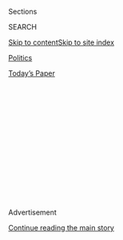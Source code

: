 <div id="app">

<div>

<div>

<div>

<div class="NYTAppHideMasthead css-1q2w90k e1suatyy0">

<div class="section css-ui9rw0 e1suatyy2">

<div class="css-eph4ug er09x8g0">

<div class="css-6n7j50">

</div>

<span class="css-1dv1kvn">Sections</span>

<div class="css-10488qs">

<span class="css-1dv1kvn">SEARCH</span>

</div>

[Skip to content](#site-content)[Skip to site index](#site-index)

</div>

<div id="masthead-section-label" class="css-1wr3we4 eaxe0e00">

[Politics](https://www.nytimes.com/section/politics)

</div>

<div class="css-10698na e1huz5gh0">

</div>

</div>

<div id="masthead-bar-one" class="section hasLinks css-15hmgas e1csuq9d3">

<div class="css-uqyvli e1csuq9d0">

</div>

<div class="css-1uqjmks e1csuq9d1">

</div>

<div class="css-9e9ivx">

[](https://myaccount.nytimes.com/auth/login?response_type=cookie&client_id=vi)

</div>

<div class="css-1bvtpon e1csuq9d2">

[Today’s Paper](https://www.nytimes.com/section/todayspaper)

</div>

</div>

</div>

</div>

<div data-aria-hidden="false">

<div id="site-content" role="main">

<div>

<div class="css-1aor85t" style="opacity:0.000000001;z-index:-1;visibility:hidden">

<div class="css-1hqnpie">

<div class="css-epjblv">

<span class="css-17xtcya">[Politics](/section/politics)</span><span class="css-x15j1o">|</span><span class="css-fwqvlz">Is
TikTok More of a Parenting Problem Than a Security Threat?</span>

</div>

<div class="css-k008qs">

<div class="css-1iwv8en">

<span class="css-18z7m18"></span>

<div>

</div>

</div>

<span class="css-1n6z4y">https://nyti.ms/2C71fKQ</span>

<div class="css-1705lsu">

<div class="css-4xjgmj">

<div class="css-4skfbu" role="toolbar" data-aria-label="Social Media Share buttons, Save button, and Comments Panel with current comment count" data-testid="share-tools">

  - 
  - 
  - 
  - 
    
    <div class="css-6n7j50">
    
    </div>

  - 
  - 

</div>

</div>

</div>

</div>

</div>

</div>

<div id="NYT_TOP_BANNER_REGION" class="css-13pd83m">

</div>

<div id="top-wrapper" class="css-1sy8kpn">

<div id="top-slug" class="css-l9onyx">

Advertisement

</div>

[Continue reading the main story](#after-top)

<div class="ad top-wrapper" style="text-align:center;height:100%;display:block;min-height:250px">

<div id="top" class="place-ad" data-position="top" data-size-key="top">

</div>

</div>

<div id="after-top">

</div>

</div>

<div>

<div id="sponsor-wrapper" class="css-1hyfx7x">

<div id="sponsor-slug" class="css-19vbshk">

Supported by

</div>

[Continue reading the main story](#after-sponsor)

<div id="sponsor" class="ad sponsor-wrapper" style="text-align:center;height:100%;display:block">

</div>

<div id="after-sponsor">

</div>

</div>

<div class="css-186x18t">

White House Memo

</div>

<div class="css-1vkm6nb ehdk2mb0">

# Is TikTok More of a Parenting Problem Than a Security Threat?

</div>

Even as the White House moves against the Chinese social media app, the
intelligence agencies do not see it as a major issue along the lines of
Huawei.

<div class="css-79elbk" data-testid="photoviewer-wrapper">

<div class="css-z3e15g" data-testid="photoviewer-wrapper-hidden">

</div>

<div class="css-1a48zt4 ehw59r15" data-testid="photoviewer-children">

![<span class="css-16f3y1r e13ogyst0" data-aria-hidden="true">President
Trump issued an executive order on Thursday that would effectively ban
TikTok from operating in the United States in 45 days if it is not sold
to an American
company.</span><span class="css-cnj6d5 e1z0qqy90" itemprop="copyrightHolder"><span class="css-1ly73wi e1tej78p0">Credit...</span><span><span>Erin
Schaff/The New York
Times</span></span></span>](https://static01.nyt.com/images/2020/08/07/us/politics/07dc-tiktok01/merlin_175379841_7dd8e79d-d3de-46d9-84e6-e7b0c15e8fb4-articleLarge.jpg?quality=75&auto=webp&disable=upscale)

</div>

</div>

<div class="css-18e8msd">

<div class="css-pdw9fk epjyd6m0">

<div class="css-1txwxcy ey68jwv0" data-aria-hidden="true">

[![David E.
Sanger](https://static01.nyt.com/images/2018/10/03/multimedia/author-david-e-sanger/author-david-e-sanger-thumbLarge.png
"David E. Sanger")](https://www.nytimes.com/by/david-e-sanger)[![Julian
E.
Barnes](https://static01.nyt.com/images/2019/12/13/reader-center/author-julian-barnes/author-julian-barnes-thumbLarge.png
"Julian E. Barnes")](https://www.nytimes.com/by/julian-e-barnes)

</div>

<div class="css-1baulvz">

By [<span class="css-1baulvz" itemprop="name">David E.
Sanger</span>](https://www.nytimes.com/by/david-e-sanger) and
[<span class="css-1baulvz last-byline" itemprop="name">Julian E.
Barnes</span>](https://www.nytimes.com/by/julian-e-barnes)

</div>

</div>

  - 
    
    <div class="css-ld3wwf e16638kd2">
    
    Aug. 7, 2020
    
    </div>

  - 
    
    <div class="css-4xjgmj">
    
    <div class="css-d8bdto" role="toolbar" data-aria-label="Social Media Share buttons, Save button, and Comments Panel with current comment count" data-testid="share-tools">
    
      - 
      - 
      - 
      - 
        
        <div class="css-6n7j50">
        
        </div>
    
      - 
      - 
    
    </div>
    
    </div>

</div>

</div>

<div class="section meteredContent css-1r7ky0e" name="articleBody" itemprop="articleBody">

<div class="css-1fanzo5 StoryBodyCompanionColumn">

<div class="css-53u6y8">

TikTok has long presented a parenting problem, as millions of Americans
raising preteens and teenagers distracted by its viral videos can
attest. But when the C.I.A. was asked recently to assess whether it was
also a national security problem, the answer that came back was highly
equivocal.

Yes, the agency’s analysts told the White House, it is possible that the
Chinese intelligence authorities could intercept data or use the app to
bore into smartphones. But there is no evidence they have done so,
despite the calls from President Trump and Secretary of State Mike
Pompeo to neutralize a threat from the app’s presence on millions of
American devices.

It made little difference. When Mr. Trump [issued an executive order on
Thursday](https://www.nytimes.com/2020/08/06/technology/trump-wechat-tiktok-china.html)
that would [effectively ban
TikTok](https://www.whitehouse.gov/presidential-actions/executive-order-addressing-threat-posed-tiktok/)
from operating in the United States in 45 days — part of an effort to
force a sale of the app to an American company, most likely Microsoft —
he declared it threatened “the national security, foreign policy and
economy of the United States.”

In a surprise addition, he issued a [similar ban on
WeChat](https://www.whitehouse.gov/presidential-actions/executive-order-addressing-threat-posed-wechat/),
a Chinese social media app on which millions of people, largely outside
the United States, conduct everyday conversations and financial
transactions.

</div>

</div>

<div class="css-1fanzo5 StoryBodyCompanionColumn">

<div class="css-53u6y8">

There is no doubt the actions by the administration are the toughest
since it took steps last year to block the use of Huawei
telecommunications equipment by American companies. And there is a fear
running through Silicon Valley that Mr. Trump — seen as eager to punish
the Chinese, and as angry at [viral TikTok
videos](https://www.nytimes.com/2020/05/27/arts/television/trump-sarah-cooper.html)
that mock him and at the app’s role in [deterring attendance at his
rally in June in
Tulsa](https://www.nytimes.com/2020/06/21/style/tiktok-trump-rally-tulsa.html)
— is opening the door for countries around the world to declare Facebook
and Google to be similar threats to their own security.

Measuring national security threats has always been tinged as much by
politics as intelligence assessments: Think of John F. Kennedy’s warning
of the “missile gap” with the Soviets in the 1960 election, or George W.
Bush’s declaration of an imminent Iraqi nuclear ability on his ill-fated
march to war 17 years ago.

Mr. Trump’s warning about the Chinese threat has been expanding: Days
before the executive order, the State Department announced a [“Clean
Network”
initiative](https://www.state.gov/announcing-the-expansion-of-the-clean-network-to-safeguard-americas-assets/),
threatening to ban not only apps, but Chinese undersea cables,
telecommunications firms that have operated in the United States for
years and businesses that store information in the cloud.

Sorting out the real threats from the imagined ones is as complex as the
design of the internet. But the threat TikTok poses, intelligence
officials say, pales to the one created by Huawei, the Chinese
telecommunications giant that was seeking to wire up the United States,
Europe and much of the developing world, using the transition to 5G
networks to control global communications.

“Is TikTok a problem?” Senator Mark Warner, Democrat of Virginia and the
ranking member of the Senate Intelligence Committee, said on Thursday at
the Aspen Security Forum.

</div>

</div>

<div class="css-1fanzo5 StoryBodyCompanionColumn">

<div class="css-53u6y8">

“Yes, but on the hierarchy of problem we are talking about, an app that
allows you to make funny videos” does not really rank, he said.

Huawei is a far deeper concern, Mr. Warner said, because it seeks to
rebuild internet infrastructure — putting in the switches and cell
towers on which American communications run. In the 5G era, that will
also be the infrastructure on which manufacturing, gas supply lines,
agriculture and self-driving cars operate. In a time of conflict, China
could, in theory, order the systems shut down or subtly manipulated.

Even so, through much of last year, Mr. Trump talked about Huawei as a
card in trade negotiations, undercutting his own aides, who were
pressing allies to ban China’s products.

That has changed since the president began blaming China for spreading
the coronavirus. And recent events — like the drying up of Chinese
supplies for dealing with the pandemic and the crackdown by China
against the pro-democracy movement in Hong Kong — have persuaded allies
like Britain to reverse course and ban Huawei’s presence in their
networks.

But allies seem unlikely to get as exercised about TikTok. No one is
saying that it can bring the American economy or the NATO alliance to
its knees — though it can lead to a lot of dinner table arguments over
the time and attention it has sucked away from other things.

That does not mean there is no threat. There are worries about the
location-identifying elements of TikTok, which is why the American
military and intelligence agencies have banned it from official phones
and discouraged its use on personal phones. There is concern about what
other data it could, in theory, pull from the phones.

</div>

</div>

<div class="css-1fanzo5 StoryBodyCompanionColumn">

<div class="css-53u6y8">

The White House has never discussed the underlying intelligence. The
most recent C.I.A. assessment, the latest of a series, has been kept
classified, though it has been widely circulated and much discussed in
Washington. Now that intelligence assessment is playing a significant
role in the debate over whether the way to solve this problem is for
Microsoft, or another [“very American” company, to use Mr. Trump’s
words](https://www.nytimes.com/2020/08/03/business/economy/trump-tiktok-china-business.html),
to take ownership.

</div>

</div>

<div class="css-79elbk" data-testid="photoviewer-wrapper">

<div class="css-z3e15g" data-testid="photoviewer-wrapper-hidden">

</div>

<div class="css-1a48zt4 ehw59r15" data-testid="photoviewer-children">

![<span class="css-16f3y1r e13ogyst0" data-aria-hidden="true">TikTok has
become wildly popular with preteens and
teenagers.</span><span class="css-cnj6d5 e1z0qqy90" itemprop="copyrightHolder"><span class="css-1ly73wi e1tej78p0">Credit...</span><span>Ng
Han Guan/Associated
Press</span></span>](https://static01.nyt.com/images/2020/08/07/us/politics/07dc-tiktok02/07dc-tiktok02-articleLarge.jpg?quality=75&auto=webp&disable=upscale)

</div>

</div>

<div class="css-1fanzo5 StoryBodyCompanionColumn">

<div class="css-53u6y8">

But the problem extends well beyond TikTok.

Mr. Trump’s move and the Clean Networks initiative are based on a belief
that the United States can control its internet environment and keep it
out of Chinese hands, including smartphones and the fiber-optic cables
that carry data across the Pacific.

Sue Gordon, the former deputy director of national intelligence, who
left last year after three decades at the C.I.A. and in other posts,
said that even under the best of circumstances, a huge proportion of
American data would flow across Chinese networks.

“That’s the reality of an interconnected world,” she said. “We have to
learn how to live in dirty networks.”

That will remain the reality even if TikTok’s operations are sold to
Microsoft. To “clean” the app, the company would most likely have to
rewrite almost all of its software. And the existing code has already
been downloaded more than 160 million times in the United States, and
two billion times worldwide.

If Huawei’s installation of equipment around the world poses a high
risk, and TikTok a comparatively low one, WeChat, according to other
officials, presents a more acute — though limited — problem.

American officials believe that China has the ability to monitor
communications on the communications platform.

</div>

</div>

<div class="css-1fanzo5 StoryBodyCompanionColumn">

<div class="css-53u6y8">

WeChat is not widely used in the United States, except for by one key
group — Chinese-born software engineers in Silicon Valley and other
high-tech work forces, according to American officials. They use WeChat
to collaborate on tough mathematical, software or engineering problems,
trading solutions back and forth. Proprietary data can be scooped up by
Chinese intelligence services, an American official said.

A close reading of American statements makes it clear that, so far, much
of the risk attributed to the Chinese apps is theoretical. Mr. Trump’s
executive order on TikTok was carefully couched in the future tense.

“This data collection threatens to allow the Chinese Communist Party
access to Americans’ personal and proprietary information — potentially
allowing China to track the locations of Federal employees and
contractors, build dossiers of personal information for blackmail, and
conduct corporate espionage,” the order said.

Intelligence officials insisted the C.I.A. assessment did not mean that
the app was safe or that installing it on a phone was wise. One
intelligence official said he had warned his own family members not to
install it, and some lawmakers also see TikTok more as a surveillance
program than a way to watch dance videos.

“It’s all fun and games until the communists start data harvesting,”
Senator Ben Sasse, Republican of Nebraska, said in a statement.

But the threat of TikTok has to be kept in perspective, especially given
all of the personal information being sucked up, sold and shared by
smartphone apps.

Christoph Hebeisen, the director of security intelligence research at
Lookout, a company that focuses on the security of mobile devices,
examined the TikTok app and came to a conclusion close to that of the
intelligence agencies: The Chinese government does not seem to have
access to the company’s data on American users, but it could probably
get it if it wanted to.

</div>

</div>

<div class="css-1fanzo5 StoryBodyCompanionColumn">

<div class="css-53u6y8">

But he said that he thought that was not too much different than if the
American government obtained a Foreign Intelligence Surveillance Act
warrant to get the data of an American social media company.

“If you are China, you probably don’t want your government officials to
have Facebook on their phones,” he said, “and if you are the U.S., you
probably don’t want your government officials to have TikTok.”

</div>

</div>

<div>

</div>

</div>

<div>

</div>

<div>

</div>

<div>

</div>

<div>

<div id="bottom-wrapper" class="css-1ede5it">

<div id="bottom-slug" class="css-l9onyx">

Advertisement

</div>

[Continue reading the main story](#after-bottom)

<div id="bottom" class="ad bottom-wrapper" style="text-align:center;height:100%;display:block;min-height:90px">

</div>

<div id="after-bottom">

</div>

</div>

</div>

</div>

</div>

## Site Index

<div>

</div>

## Site Information Navigation

  - [© <span>2020</span> <span>The New York Times
    Company</span>](https://help.nytimes.com/hc/en-us/articles/115014792127-Copyright-notice)

<!-- end list -->

  - [NYTCo](https://www.nytco.com/)
  - [Contact
    Us](https://help.nytimes.com/hc/en-us/articles/115015385887-Contact-Us)
  - [Work with us](https://www.nytco.com/careers/)
  - [Advertise](https://nytmediakit.com/)
  - [T Brand Studio](http://www.tbrandstudio.com/)
  - [Your Ad
    Choices](https://www.nytimes.com/privacy/cookie-policy#how-do-i-manage-trackers)
  - [Privacy](https://www.nytimes.com/privacy)
  - [Terms of
    Service](https://help.nytimes.com/hc/en-us/articles/115014893428-Terms-of-service)
  - [Terms of
    Sale](https://help.nytimes.com/hc/en-us/articles/115014893968-Terms-of-sale)
  - [Site Map](https://spiderbites.nytimes.com)
  - [Help](https://help.nytimes.com/hc/en-us)
  - [Subscriptions](https://www.nytimes.com/subscription?campaignId=37WXW)

</div>

</div>

</div>

</div>
